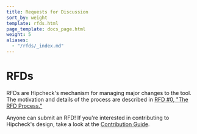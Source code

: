 ```yaml
---
title: Requests for Discussion
sort_by: weight
template: rfds.html
page_template: docs_page.html
weight: 5
aliases:
  - "/rfds/_index.md"
---
```


# RFDs

RFDs are Hipcheck's mechanism for managing major changes to the tool.
The motivation and details of the process are described in [RFD #0,
"The RFD Process."](@/docs/rfds/0000-rfds.md)

Anyone can submit an RFD! If you're interested in contributing to Hipcheck's
design, take a look at the [Contribution Guide](@/docs/contributing/_index.md).
